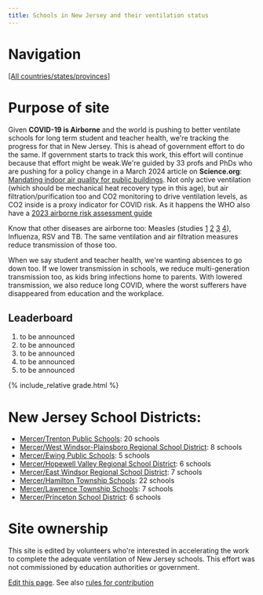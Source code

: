 ```yaml
---
title: Schools in New Jersey and their ventilation status
---
```


# Navigation

[[All countries/states/provinces]](..)

# Purpose of site

Given **COVID-19 is Airborne** and the world is pushing to better ventilate schools for long term student and teacher health, we're tracking the progress for that in New Jersey. This is ahead of government effort to do the same. If government starts to track this work, this effort will continue because that effort might be weak.We're guided by 33 profs and PhDs who are pushing for a policy change in a March 2024 article on **Science.org**: [Mandating indoor air quality for public buildings](https://drive.google.com/file/d/16l_IH47cQtC7fFuafvHca7ORNVGITxx8/view). Not only active ventilation (which should be mechanical heat recovery type in this age), but air filtration/purification too and CO2 monitoring to drive ventilation levels, as CO2 inside is a proxy indicator for COVID risk. As it happens the WHO also have a [2023 airborne risk assessment guide](https://iris.who.int/handle/10665/376346)

Know that other diseases are airborne too: Measles (studies [1](https://www.ncbi.nlm.nih.gov/pmc/articles/PMC2810934/pdf/10982072.pdf) [2](https://www.ncbi.nlm.nih.gov/pmc/articles/PMC3880795/pdf/nihms532643.pdf) [3](https://pubmed.ncbi.nlm.nih.gov/31257413/) [4](https://www.sciencedirect.com/science/article/pii/S0196655316305363)), Influenza, RSV and TB. The same ventilation and air filtration measures reduce transmission of those too.

 When we say student and teacher health, we're wanting absences to go down too. If we lower transmission in schools, we reduce multi-generation transmission too, as kids bring infections home to parents. With lowered transmission, we also reduce long COVID, where the worst sufferers have disappeared from education and the workplace.


## Leaderboard

1. to be announced
2. to be announced
3. to be announced
4. to be announced
5. to be announced

{% include_relative grade.html %}

# New Jersey School Districts:

- [Mercer/Trenton Public Schools](Mercer/Trenton_Public_Schools/): 20 schools
- [Mercer/West Windsor-Plainsboro Regional School District](Mercer/West_Windsor-Plainsboro_Regional_School_District/): 8 schools
- [Mercer/Ewing Public Schools](Mercer/Ewing_Public_Schools/): 5 schools
- [Mercer/Hopewell Valley Regional School District](Mercer/Hopewell_Valley_Regional_School_District/): 6 schools
- [Mercer/East Windsor Regional School District](Mercer/East_Windsor_Regional_School_District/): 7 schools
- [Mercer/Hamilton Township Schools](Mercer/Hamilton_Township_Schools/): 22 schools
- [Mercer/Lawrence Township Schools](Mercer/Lawrence_Township_Schools/): 7 schools
- [Mercer/Princeton School District](Mercer/Princeton_School_District/): 6 schools


# Site ownership

This site is edited by volunteers who're interested in accelerating the work to complete the adequate ventilation of New Jersey schools. This effort was not commissioned by education authorities or government.

[Edit this page](https://github.com/ventilate-schools/NJ/edit/main/index.md). See also [rules for contribution](./contribution_rules/)